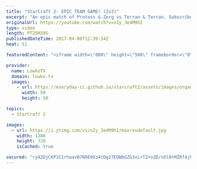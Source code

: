 ```yaml
---
title: "StarCraft 2: EPIC TEAM GAME! (2v2)"
excerpt: "An epic match of Protoss & Zerg vs Terran & Terran. Subscribe for more videos: http://lowko.tv/youtube Proxy vs Proxy: https://goo.gl/iHc1jT  I haven't casted many team games in StarCraft 2 at all. While I'm very comfortable commentating and analysis professional matches of 1 versus 1, casting a 2 versus"
originalUrl: https://youtube.com/watch?v=oIy_3e4M9hI
type: video
length: PT25M39S
publishedDateTime: 2017-04-06T12:39:34Z
heat: 51

featuredContent: "<iframe width=\"800\" height=\"500\" frameborder=\"0\" src=\"https://www.youtube.com/embed/oIy_3e4M9hI\" allow=\"accelerometer; autoplay; encrypted-media; gyroscope; picture-in-picture\" allowfullscreen></iframe>"

provider:
  name: LowkoTV
  domain: lowko.tv
  images:
    - url: https://everyday-cc.github.io/starcraft2/assets/images/organizations/lowko.tv-50x50.jpg
      width: 50
      height: 50

topics:
  - StarCraft 2

images:
  - url: https://i.ytimg.com/vi/oIy_3e4M9hI/maxresdefault.jpg
    width: 1280
    height: 720
    isCached: true

secured: "ry42DjCKP1C1rhaavB7N9E9Xz4tDg27EOWbGZG3vL+T2+o2D/nXl0+MZRf4jR+g1NgXi9o+MRIfJrYHsSJCixOOAxXF95jHdi1ChECQVjh0sz2y9X05SnKoReIfzRcCezk4WjcvbC0eNiM8wEDjA0f5/v4Q4f6hmY/MxFDg5ytAVjBvJUGxuZfOXLfNYkJLHWfqy0f7AUDQynQVvwFsUMxz0rSfszYsXJth8s6+zN2PRKJy/4X1AADkYPKQt0utVTDF1Kwl9VXsWvWE2BbrVcL61RRM1oc9tJ3cHnmh6uDihcywOru6aDoIlkh38BjZmHPXD28MrQ1M0YdwMzMYlr5/m9fU76LEGUTOujUWvKx48SM5yGojIyQBweAVWh71uS5XhQU2eBafzd9iUfnK2wp7W9/RHFdSu/SSsyve/lvpui+C186OrKE05cGgWePVC;bXNbV5ejtNu4e0ty8PVh9g=="
---
```


